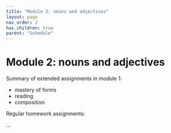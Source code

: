 ```yaml
---
title: "Module 2: nouns and adjectives"
layout: page
nav_order: 2
has_children: true
parent: "Schedule"
---
```


# Module 2: nouns and adjectives

Summary of extended assignments in module 1:

- mastery of forms
- reading
- composition

Regular homework assignments:


...
